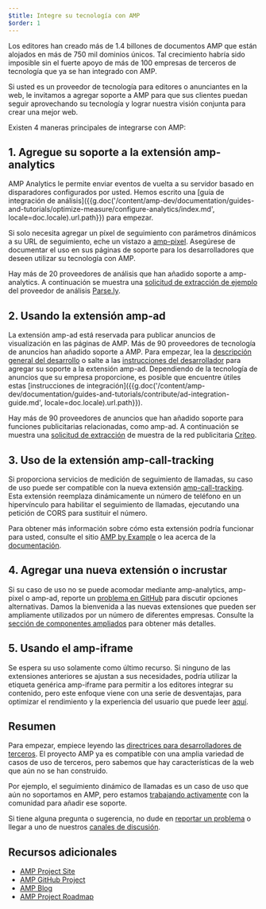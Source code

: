 ```yaml
---
$title: Integre su tecnología con AMP
$order: 1
---
```


Los editores han creado más de 1.4 billones de documentos AMP que están alojados en más de 750 mil dominios únicos. Tal crecimiento habría sido imposible sin el fuerte apoyo de más de 100 empresas de terceros de tecnología que ya se han integrado con AMP.

Si usted es un proveedor de tecnología para editores o anunciantes en la web, le invitamos a agregar soporte a AMP para que sus clientes puedan seguir aprovechando su tecnología y lograr nuestra visión conjunta para crear una mejor web.

Existen 4 maneras principales de integrarse con AMP:

## 1. Agregue su soporte a la extensión amp-analytics

AMP Analytics le permite enviar eventos de vuelta a su servidor basado en disparadores configurados por usted. Hemos escrito una [guía de integración de análisis]({{g.doc('/content/amp-dev/documentation/guides-and-tutorials/optimize-measure/configure-analytics/index.md', locale=doc.locale).url.path}}) para empezar.

Si solo necesita agregar un píxel de seguimiento con parámetros dinámicos a su URL de seguimiento, eche un vistazo a [amp-pixel](/es/docs/reference/components/amp-pixel.html). Asegúrese de documentar el uso en sus páginas de soporte para los desarrolladores que deseen utilizar su tecnología con AMP.

Hay más de 20 proveedores de análisis que han añadido soporte a amp-analytics. A continuación se muestra una [solicitud de extracción de ejemplo](https://github.com/ampproject/amphtml/pull/1595) del proveedor de análisis [Parse.ly](https://www.parsely.com/help/integration/google-amp/).

## 2. Usando la extensión amp-ad

La extensión amp-ad está reservada para publicar anuncios de visualización en las páginas de AMP. Más de 90 proveedores de tecnología de anuncios han añadido soporte a AMP. Para empezar, lea la [descripción general del desarrollo](https://github.com/ampproject/amphtml/tree/master/ads#overview) o salte a las [instrucciones del desarrollador](https://github.com/ampproject/amphtml/tree/master/ads#developer-guidelines-for-a-pull-request) para agregar su soporte a la extensión amp-ad. Dependiendo de la tecnología de anuncios que su empresa proporcione, es posible que encuentre útiles estas [instrucciones de integración]({{g.doc('/content/amp-dev/documentation/guides-and-tutorials/contribute/ad-integration-guide.md', locale=doc.locale).url.path}}).

Hay más de 90 proveedores de anuncios que han añadido soporte para funciones publicitarias relacionadas, como amp-ad. A continuación se muestra una [solicitud de extracción](https://github.com/ampproject/amphtml/pull/2299) de muestra de la red publicitaria [Criteo](https://github.com/ampproject/amphtml/blob/master/ads/criteo.md).

## 3. Uso de la extensión amp-call-tracking

Si proporciona servicios de medición de seguimiento de llamadas, su caso de uso puede ser compatible con la nueva extensión [amp-call-tracking](/es/docs/reference/components/amp-call-tracking.html). Esta extensión reemplaza dinámicamente un número de teléfono en un hipervínculo para habilitar el seguimiento de llamadas, ejecutando una petición de CORS para sustituir el número.

Para obtener más información sobre cómo esta extensión podría funcionar para usted, consulte el sitio [AMP by Example](https://ampbyexample.com/components/amp-call-tracking.html) o lea acerca de la [documentación](/es/docs/reference/components/amp-call-tracking.html).

## 4. Agregar una nueva extensión o incrustar

Si su caso de uso no se puede acomodar mediante amp-analytics, amp-pixel o amp-ad, reporte un [problema en GitHub](https://github.com/ampproject/amphtml/issues/new) para discutir opciones alternativas. Damos la bienvenida a las nuevas extensiones que pueden ser ampliamente utilizados por un número de diferentes empresas. Consulte la [sección de componentes ampliados](https://github.com/ampproject/amphtml/blob/master/CONTRIBUTING.md#contributing-extended-components) para obtener más detalles.

## 5. Usando el amp-iframe

Se espera su uso solamente como último recurso. Si ninguno de las extensiones anteriores se ajustan a sus necesidades, podría utilizar la etiqueta genérica amp-iframe para permitir a los editores integrar su contenido, pero este enfoque viene con una serie de desventajas, para optimizar el rendimiento y la experiencia del usuario que puede leer [aquí](/es/docs/reference/components/amp-iframe.html#guideline:-prefer-specific-amp-components-to-amp-iframe).

## Resumen

Para empezar, empiece leyendo las [directrices para desarrolladores de terceros](https://github.com/ampproject/amphtml/blob/master/3p/README.md). El proyecto AMP ya es compatible con una amplia variedad de casos de uso de terceros, pero sabemos que hay características de la web que aún no se han construido.

Por ejemplo, el seguimiento dinámico de llamadas es un caso de uso que aún no soportamos en AMP, pero estamos [trabajando activamente](https://github.com/ampproject/amphtml/issues/5276) con la comunidad para añadir ese soporte.

Si tiene alguna pregunta o sugerencia, no dude en [reportar un problema](https://github.com/ampproject/amphtml/blob/master/CONTRIBUTING.md#filing-issues) o llegar a uno de nuestros [canales de discusión](https://github.com/ampproject/amphtml/blob/master/CONTRIBUTING.md#discussion-channels).

## Recursos adicionales

- [AMP Project Site](https://www.ampproject.org/)
- [AMP GitHub Project](https://github.com/ampproject/amphtml)
- [AMP Blog](https://amphtml.wordpress.com/)
- [AMP Project Roadmap](/roadmap/)
